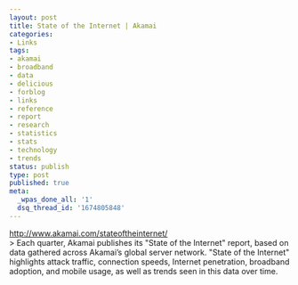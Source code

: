 ```yaml
---
layout: post
title: State of the Internet | Akamai
categories:
- Links
tags:
- akamai
- broadband
- data
- delicious
- forblog
- links
- reference
- report
- research
- statistics
- stats
- technology
- trends
status: publish
type: post
published: true
meta:
  _wpas_done_all: '1'
  dsq_thread_id: '1674805848'
---
```

<p><a href="http://www.akamai.com/stateoftheinternet/">http://www.akamai.com/stateoftheinternet/</a><br />
&gt; Each quarter, Akamai publishes its &quot;State of the Internet&quot; report, based on data gathered across Akamai’s global server network. &quot;State of the Internet&quot; highlights attack traffic, connection speeds, Internet penetration, broadband adoption, and mobile usage, as well as trends seen in this data over time.</p>
